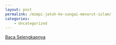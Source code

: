 ```yaml
---
layout: post
permalink: /mimpi-jatuh-ke-sungai-menurut-islam/
categories:
    - Uncategorized
---
```


[Baca Selengkapnya](/04)